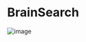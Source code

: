# BrainSearch

![image](https://github.com/abhishekgit03/internet-search-frontend/assets/92089364/7a32eacf-51bd-4803-b2f3-f19d3055491d)


